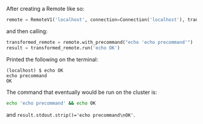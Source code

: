 After creating a Remote like so:

```python
remote = RemoteV1('localhost', connection=Connection('localhost'), transforms=())
```

and then calling:

```python
transformed_remote = remote.with_precommand("echo 'echo precommand'")
result = transformed_remote.run('echo OK')
```

Printed the following on the terminal:

```console
(localhost) $ echo OK
echo precommand
OK

```

The command that eventually would be run on the cluster is:

```bash
echo 'echo precommand' && echo OK
```

and `result.stdout.strip()='echo precommand\nOK'`.
